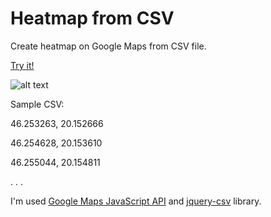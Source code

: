 # Heatmap from CSV
Create heatmap on Google Maps from CSV file.

[Try it!](http://budincsevity.github.io/heatmap/)

![alt text](https://github.com/Budincsevity/heatmap_from_csv/blob/master/images/screenshot.png "Screenshot")

Sample CSV:

46.253263, 20.152666

46.254628, 20.153610

46.255044, 20.154811

.
.
.

I'm used [Google Maps JavaScript API](https://developers.google.com/maps/documentation/javascript/examples/layer-heatmap) and [jquery-csv](https://code.google.com/p/jquery-csv/) library.
